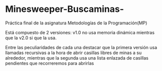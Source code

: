# Minesweeper-Buscaminas-
Práctica final de la asignatura Metodologías de la Programación(MP)

Está compuesto de 2 versiones: v1.0 no usa memoria dinámica mientras que la v2.0 si que la usa.

Entre las peculiaridades de cada una destacar que la primera versión usa llamadas recursivas a la hora de abrir casillas libres de minas a su alrededor, mientras que la segunda usa una lista enlazada de casillas pendientes que recorreremos para abrirlas
